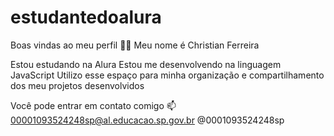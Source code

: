 # estudantedoalura
Boas vindas ao meu perfil 💙💙
Meu nome é Christian Ferreira

Estou estudando na Alura
Estou me desenvolvendo na linguagem JavaScript
Utilizo esse espaço para minha organização e compartilhamento dos meu projetos desenvolvidos

Você pode entrar em contato comigo 📫
00001093524248sp@al.educacao.sp.gov.br
@0001093524248sp
